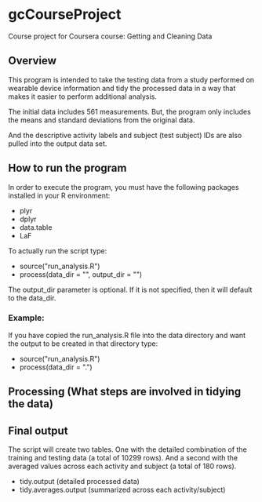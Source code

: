 # gcCourseProject
Course project for Coursera course: Getting and Cleaning Data

## Overview

This program is intended to take the testing data from a study performed on wearable device information and tidy the processed data in a way that makes it easier to perform additional analysis.

The initial data includes 561 measurements. But, the program only includes the means and standard deviations from the original data.

And the descriptive activity labels and subject (test subject) IDs are also pulled into the output data set.

## How to run the program

In order to execute the program, you must have the following packages installed in your R environment:

- plyr
- dplyr
- data.table
- LaF

To actually run the script type:

- source("run_analysis.R")
- process(data_dir = "<parent directory of the unzipped data archive>", output_dir = "<location where you want the tidied output to be created>")

The output_dir parameter is optional. If it is not specified, then it will default to the data_dir.

### Example:

If you have copied the run_analysis.R file into the data directory and want the output to be created in that directory type:

- source("run_analysis.R")
- process(data_dir = ".")

## Processing (What steps are involved in tidying the data)

## Final output

The script will create two tables. One with the detailed combination of the training and testing data (a total of 10299 rows). And a second with the averaged values across each activity and subject (a total of 180 rows).

- tidy.output (detailed processed data)
- tidy.averages.output (summarized across each activity/subject)